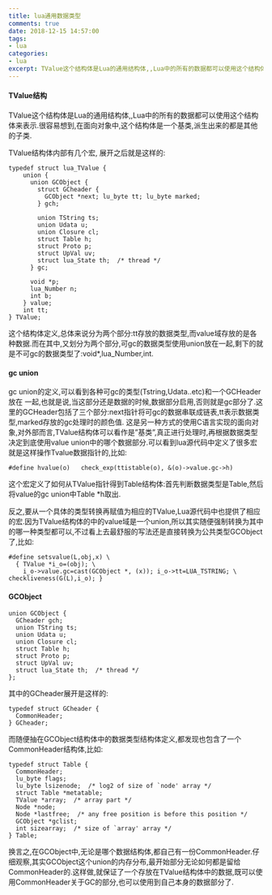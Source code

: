 ```yaml
---
title: lua通用数据类型
comments: true
date: 2018-12-15 14:57:00
tags:
- lua
categories:
- lua
excerpt: TValue这个结构体是Lua的通用结构体,,Lua中的所有的数据都可以使用这个结构体来表示.这个结构体定义,总体来说分为两个部分:tt存放的数据类型,而value域存放的是各种数据.而在其中,又划分为两个部分,可gc的数据类型使用union放在一起,剩下的就是不可gc的数据类型了:void*,lua_Number,int. gc联合体部分就是GCobject
---
```


#### TValue结构

TValue这个结构体是Lua的通用结构体,,Lua中的所有的数据都可以使用这个结构体来表示.很容易想到,在面向对象中,这个结构体是一个基类,派生出来的都是其他的子类.

TValue结构体内部有几个宏, 展开之后就是这样的:

```
typedef struct lua_TValue {
	union {
	  union GCObject {
		struct GCheader {
		  GCObject *next; lu_byte tt; lu_byte marked;
		} gch;

		union TString ts;
		union Udata u;
		union Closure cl;
		struct Table h;
		struct Proto p;
		struct UpVal uv;
		struct lua_State th;  /* thread */
	  } gc;

	  void *p;
	  lua_Number n;
	  int b;
	} value;
	int tt;
} TValue;
```

这个结构体定义,总体来说分为两个部分:tt存放的数据类型,而value域存放的是各种数据.而在其中,又划分为两个部分,可gc的数据类型使用union放在一起,剩下的就是不可gc的数据类型了:void*,lua_Number,int.

#### gc union

gc union的定义,可以看到各种可gc的类型(Tstring,Udata..etc)和一个GCHeader放在 一起,也就是说,当这部分还是数据的时候,数据部分启用,否则就是gc部分了.这里的GCHeader包括了三个部分:next指针将可gc的数据串联成链表,tt表示数据类型,marked存放的gc处理时的颜色值.
这是另一种方式的使用C语言实现的面向对象,对外部而言,TValue结构体可以看作是”基类”,真正进行处理时,再根据数据类型决定到底使用value union中的哪个数据部分.可以看到lua源代码中定义了很多宏就是这样操作Tvalue数据指针的,比如:

```
#define hvalue(o)	check_exp(ttistable(o), &(o)->value.gc->h)
```

这个宏定义了如何从TValue指针得到Table结构体:首先判断数据类型是Table,然后将value的gc union中Table *h取出.

反之,要从一个具体的类型转换再赋值为相应的TValue,Lua源代码中也提供了相应的宏.因为TValue结构体的中的value域是一个union,所以其实随便强制转换为其中的哪一种类型都可以,不过看上去最舒服的写法还是直接转换为公共类型GCObject了,比如:

```
#define setsvalue(L,obj,x) \
  { TValue *i_o=(obj); \
    i_o->value.gc=cast(GCObject *, (x)); i_o->tt=LUA_TSTRING; \
checkliveness(G(L),i_o); }
```

#### GCObject

```
union GCObject {
  GCheader gch;
  union TString ts;
  union Udata u;
  union Closure cl;
  struct Table h;
  struct Proto p;
  struct UpVal uv;
  struct lua_State th;  /* thread */
};
```

其中的GCheader展开是这样的:

```
typedef struct GCheader {
  CommonHeader;
} GCheader;
```

而随便抽在GCObject结构体中的数据类型结构体定义,都发现也包含了一个CommonHeader结构体,比如:

```
typedef struct Table {
  CommonHeader;
  lu_byte flags;
  lu_byte lsizenode;  /* log2 of size of `node' array */
  struct Table *metatable;
  TValue *array;  /* array part */
  Node *node;
  Node *lastfree;  /* any free position is before this position */
  GCObject *gclist;
  int sizearray;  /* size of `array' array */
} Table;
```

换言之,在GCObject中,无论是哪个数据结构体,都自己有一份CommonHeader.仔细观察,其实GCObject这个union的内存分布,最开始部分无论如何都是留给CommonHeader的.这样做,就保证了一个存放在TValue结构体中的数据,既可以使用CommonHeader关于GC的部分,也可以使用到自己本身的数据部分了.
